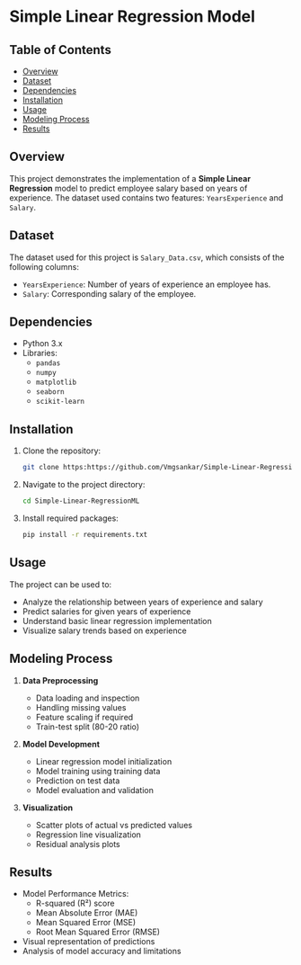 # Simple Linear Regression Model

## Table of Contents
- [Overview](#overview)
- [Dataset](#dataset)
- [Dependencies](#dependencies)
- [Installation](#installation)
- [Usage](#usage)
- [Modeling Process](#modeling-process)
- [Results](#results)

## Overview
This project demonstrates the implementation of a **Simple Linear Regression** model to predict employee salary based on years of experience. The dataset used contains two features: `YearsExperience` and `Salary`.

## Dataset
The dataset used for this project is `Salary_Data.csv`, which consists of the following columns:
- `YearsExperience`: Number of years of experience an employee has.
- `Salary`: Corresponding salary of the employee.

## Dependencies
- Python 3.x
- Libraries:
  - `pandas`
  - `numpy`
  - `matplotlib`
  - `seaborn`
  - `scikit-learn`

## Installation
1. Clone the repository:
   ```bash
   git clone https:https://github.com/Vmgsankar/Simple-Linear-RegressionML
   ```
2. Navigate to the project directory:
   ```bash
   cd Simple-Linear-RegressionML
   ```
3. Install required packages:
   ```bash
   pip install -r requirements.txt
   ```

## Usage
The project can be used to:
- Analyze the relationship between years of experience and salary
- Predict salaries for given years of experience
- Understand basic linear regression implementation
- Visualize salary trends based on experience

## Modeling Process
1. **Data Preprocessing**
   - Data loading and inspection
   - Handling missing values
   - Feature scaling if required
   - Train-test split (80-20 ratio)

2. **Model Development**
   - Linear regression model initialization
   - Model training using training data
   - Prediction on test data
   - Model evaluation and validation

3. **Visualization**
   - Scatter plots of actual vs predicted values
   - Regression line visualization
   - Residual analysis plots

## Results
- Model Performance Metrics:
  - R-squared (R²) score
  - Mean Absolute Error (MAE)
  - Mean Squared Error (MSE)
  - Root Mean Squared Error (RMSE)
- Visual representation of predictions
- Analysis of model accuracy and limitations
